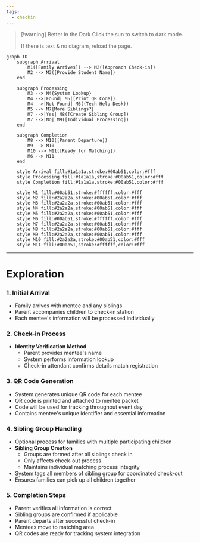 ```yaml
---
tags:
  - checkin
---
```


> [!warning] Better in the Dark
> Click the sun to switch to dark mode. 
> 
> If there is text & no diagram, reload the page.


```mermaid
graph TD
    subgraph Arrival
        M1([Family Arrives]) --> M2([Approach Check-in])
        M2 --> M3([Provide Student Name])
    end

    subgraph Processing
        M3 --> M4{System Lookup}
        M4 -->|Found| M5([Print QR Code])
        M4 -->|Not Found| M6((Tech Help Desk))
        M5 --> M7{More Siblings?}
        M7 -->|Yes| M8([Create Sibling Group])
        M7 -->|No| M9([Individual Processing])
    end

    subgraph Completion
        M8 --> M10([Parent Departure])
        M9 --> M10
        M10 --> M11([Ready for Matching])
        M6 --> M11
    end

    style Arrival fill:#1a1a1a,stroke:#00ab51,color:#fff
    style Processing fill:#1a1a1a,stroke:#00ab51,color:#fff
    style Completion fill:#1a1a1a,stroke:#00ab51,color:#fff
    
    style M1 fill:#00ab51,stroke:#ffffff,color:#fff
    style M2 fill:#2a2a2a,stroke:#00ab51,color:#fff
    style M3 fill:#2a2a2a,stroke:#00ab51,color:#fff
    style M4 fill:#2a2a2a,stroke:#00ab51,color:#fff
    style M5 fill:#2a2a2a,stroke:#00ab51,color:#fff
    style M6 fill:#00ab51,stroke:#ffffff,color:#fff
    style M7 fill:#2a2a2a,stroke:#00ab51,color:#fff
    style M8 fill:#2a2a2a,stroke:#00ab51,color:#fff
    style M9 fill:#2a2a2a,stroke:#00ab51,color:#fff
    style M10 fill:#2a2a2a,stroke:#00ab51,color:#fff
    style M11 fill:#00ab51,stroke:#ffffff,color:#fff
```
---
# Exploration
### 1. Initial Arrival
- Family arrives with mentee and any siblings
- Parent accompanies children to check-in station
- Each mentee's information will be processed individually
### 2. Check-in Process
- **Identity Verification Method**
    - Parent provides mentee's name
    - System performs information lookup
    - Check-in attendant confirms details match registration
### 3. QR Code Generation
- System generates unique QR code for each mentee
- QR code is printed and attached to mentee packet
- Code will be used for tracking throughout event day
- Contains mentee's unique identifier and essential information
### 4. Sibling Group Handling
- Optional process for families with multiple participating children
- **Sibling Group Creation**
    - Groups are formed after all siblings check in
    - Only affects check-out process
    - Maintains individual matching process integrity
- System tags all members of sibling group for coordinated check-out
- Ensures families can pick up all children together
### 5. Completion Steps
- Parent verifies all information is correct
- Sibling groups are confirmed if applicable
- Parent departs after successful check-in
- Mentees move to matching area
- QR codes are ready for tracking system integration